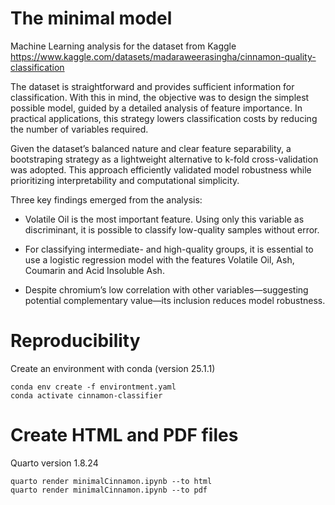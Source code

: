 # The minimal model

Machine Learning analysis for the dataset from Kaggle https://www.kaggle.com/datasets/madaraweerasingha/cinnamon-quality-classification

The dataset is straightforward and provides sufficient information for classification. With this in mind, the objective was to design the simplest possible model, guided by a detailed analysis of feature importance. In practical applications, this strategy lowers classification costs by reducing the number of variables required.

Given the dataset’s balanced nature and clear feature separability, a bootstraping strategy as a lightweight alternative to k-fold cross-validation was adopted. This approach efficiently validated model robustness while prioritizing interpretability and computational simplicity.

Three key findings emerged from the analysis:

- Volatile Oil is the most important feature. Using only this variable as discriminant, it is possible to classify low-quality samples without error.

- For classifying intermediate- and high-quality groups, it is essential to use a logistic regression model with the features Volatile Oil, Ash, Coumarin and Acid Insoluble Ash.

- Despite chromium’s low correlation with other variables—suggesting potential complementary value—its inclusion reduces model robustness.


# Reproducibility

Create an environment with conda (version 25.1.1)

```
conda env create -f environtment.yaml
conda activate cinnamon-classifier
```

# Create HTML and PDF files

Quarto version 1.8.24

```
quarto render minimalCinnamon.ipynb --to html
quarto render minimalCinnamon.ipynb --to pdf
```
